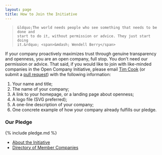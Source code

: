 ```yaml
---
layout: page
title: How to Join the Initiative
---
```

<blockquote>

    &ldquo;The world needs people who see something that needs to be done and
    start to do it, without permission or advice. They just start doing
    it.&rdquo; <span>&mdash; Wendell Berry</span>

</blockquote>

If your company proactively maximizes trust through genuine transparency and
openness, you are an open company, full stop. You don't need our permission or
advice. That said, if you would like to join with like-minded companies in the
Open Company Initiative, please email [Tim
Cook](mailto:tim@saxifrageschool.org) (or submit a [pull
request](https://github.com/opencompany/opencompany.github.io/blob/master/_data/directory.yml))
with the following information:

  1. Your name and title;
  1. The name of your company;
  1. A link to your homepage, or a landing page about openness;
  1. A logo file (SVG preferred);
  1. A one-line description of your company;
  1. One concrete example of how your company already fulfills our pledge.


### Our Pledge

{% include pledge.md %}

<ul class="next-steps nav">
    <li><a href="/about/">About the Initiative</a></li>
    <li><a href="/directory/">Directory of Member Companies</a></li>
</ul>
